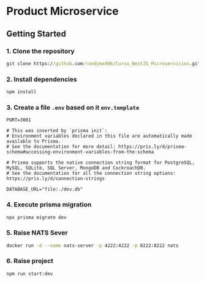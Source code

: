 # Product Microservice

## Getting Started

### 1. Clone the repository

```cmd
git clone https://github.com/randymxd06/Curso_NestJS_Microservicios.git
```

### 2. Install dependencies

```cmd
npm install
```

### 3. Create a file `.env` based on it `env.template`

```.env
PORT=3001

# This was inserted by `prisma init`:
# Environment variables declared in this file are automatically made available to Prisma.
# See the documentation for more detail: https://pris.ly/d/prisma-schema#accessing-environment-variables-from-the-schema

# Prisma supports the native connection string format for PostgreSQL, MySQL, SQLite, SQL Server, MongoDB and CockroachDB.
# See the documentation for all the connection string options: https://pris.ly/d/connection-strings

DATABASE_URL="file:./dev.db"
```

### 4. Execute prisma migration

```cmd
npx prisma migrate dev
```

### 5. Raise NATS Sever

```bash
docker run -d --name nats-server -p 4222:4222 -p 8222:8222 nats
```

### 6. Raise project

```cmd
npm run start:dev
```
